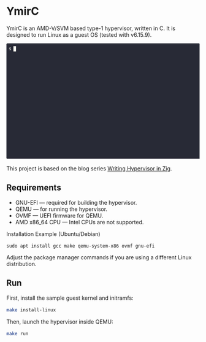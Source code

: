 # YmirC

YmirC is an AMD-V/SVM based type-1 hypervisor, written in C. It is designed to run Linux as a guest OS (tested with v6.15.9).

![YmirC demo](assets/demo.gif)

This project is based on the blog series [Writing Hypervisor in Zig](https://hv.smallkirby.com/).

## Requirements

- GNU-EFI — required for building the hypervisor.
- QEMU — for running the hypervisor.
- OVMF — UEFI firmware for QEMU.
- AMD x86_64 CPU — Intel CPUs are not supported.

Installation Example (Ubuntu/Debian)

```
sudo apt install gcc make qemu-system-x86 ovmf gnu-efi
```

Adjust the package manager commands if you are using a different Linux distribution.

## Run

First, install the sample guest kernel and initramfs:

```sh
make install-linux
```

Then, launch the hypervisor inside QEMU:

```sh
make run
```

